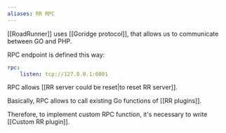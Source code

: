 ```yaml
---
aliases: RR RPC
---
```


[[RoadRunner]] uses [[Goridge protocol]], that allows us to communicate between GO and PHP.

RPC endpoint is defined this way:

```yaml
rpc:  
    listen: tcp://127.0.0.1:6001
```

RPC allows [[RR server could be reset|to reset RR server]].

Basically, RPC allows to call existing Go functions of [[RR plugins]].

Therefore, to implement custom RPC function, it's necessary to write [[Custom RR plugin]].